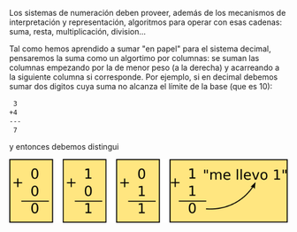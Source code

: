 Los sistemas de numeración deben proveer, además de los mecanismos de interpretación y representación, algoritmos para operar con esas cadenas: suma, resta, multiplicación, division...

Tal como hemos aprendido a sumar "en papel" para el sistema decimal, pensaremos la suma como un algortimo por columnas: se suman las columnas empezando por la de menor peso (a la derecha) y acarreando a la siguiente columna si corresponde. Por ejemplo, si en decimal debemos sumar dos digitos cuya suma no alcanza el límite de la base (que es 10):

```
 3
+4
---
 7
```




y entonces debemos distingui

![Suma: casos](https://github.com/Orga-UNQ/mumuki-guia-bajo-nivel-sistemas-de-numeracion/blob/master/images/casos-suma.png?raw=true)

